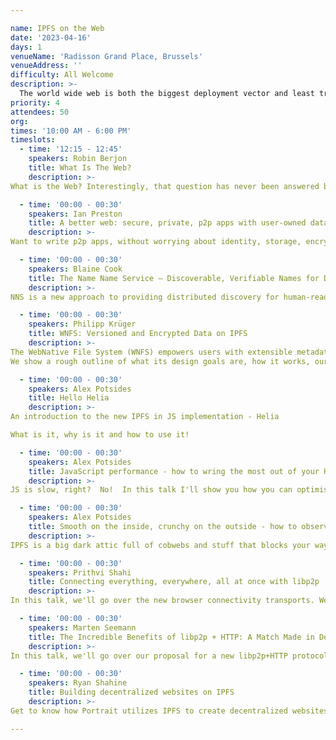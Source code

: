 ```yaml
---

name: IPFS on the Web
date: '2023-04-16'
days: 1
venueName: 'Radisson Grand Place, Brussels'
venueAddress: ''
difficulty: All Welcome
description: >-
  The world wide web is both the biggest deployment vector and least tractable surface for IPFS. There are opportunities and major challenges to bringing IPFS support in web rendering engines and browsers, to web content served through gateways, to IPFS network access from HTTP web apps and browser extensions. This track will have talks on: current and future browser implementations, approaches to managing and publishing IPFS content on the web, building apps that connect to the IPFS from within HTTP contexts, culminating in planning for group working sessions around on specific IPFS+Web challenges on day 4 & 5 of IPFS Thing.
priority: 4
attendees: 50
org: 
times: '10:00 AM - 6:00 PM'
timeslots:
  - time: '12:15 - 12:45'
    speakers: Robin Berjon
    title: What Is The Web?
    description: >-
What is the Web? Interestingly, that question has never been answered before. This talk proposes that the Web is about user agency, and Web technology is the set of technology that increases user agency. I'll explain the reasons for taking this view, and show how that maps to technical architecture and gives us a sense of where to take the web next.

  - time: '00:00 - 00:30'
    speakers: Ian Preston
    title: A better web: secure, private, p2p apps with user-owned data and identity
    description: >-
Want to write p2p apps, without worrying about identity, storage, encryption or access control? We'll describe how to write an app on Peergos using standard HTML5, and how they work in existing browsers and how users and their data are protected.

  - time: '00:00 - 00:30'
    speakers: Blaine Cook
    title: The Name Name Service – Discoverable, Verifiable Names for Decentralized Infrastructures
    description: >-
NNS is a new approach to providing distributed discovery for human-readable names. NNS builds upon DIDs and UCANs to allow permissionless delegation and service discovery, with an emphasis on improving end-user UX for IPFS and related services. This talk will provide an overview of the approach, discuss use-cases, and explore anticipated challenges.

  - time: '00:00 - 00:30'
    speakers: Philipp Krüger
    title: WNFS: Versioned and Encrypted Data on IPFS
    description: >-
The WebNative File System (WNFS) empowers users with extensible metadata, file and directory history, conflict resolution, and encryption with fine-grained access levels.
We show a rough outline of what its design goals are, how it works, our roadmap, and possibly a demo of our new rust implementation.

  - time: '00:00 - 00:30'
    speakers: Alex Potsides
    title: Hello Helia
    description: >-
An introduction to the new IPFS in JS implementation - Helia

What is it, why is it and how to use it!

  - time: '00:00 - 00:30'
    speakers: Alex Potsides
    title: JavaScript performance - how to wring the most out of your Helia deployment
    description: >-
JS is slow, right?  No!  In this talk I'll show you how you can optimise your Helia deployment for blazing performance.

  - time: '00:00 - 00:30'
    speakers: Alex Potsides
    title: Smooth on the inside, crunchy on the outside - how to observe the behaviour of your Helia node
    description: >-
IPFS is a big dark attic full of cobwebs and stuff that blocks your way and may fall on you.  In this talk we'll see how to observe the various components working together in your Helia node.

  - time: '00:00 - 00:30'
    speakers: Prithvi Shahi
    title: Connecting everything, everywhere, all at once with libp2p
    description: >-
In this talk, we'll go over the new browser connectivity transports. We'll also showcase a chat application that takes advantage of universal connectivity.

  - time: '00:00 - 00:30'
    speakers: Marten Seemann
    title: The Incredible Benefits of libp2p + HTTP: A Match Made in Decentralization Heaven
    description: >-
In this talk, we'll go over our proposal for a new libp2p+HTTP protocol.

  - time: '00:00 - 00:30'
    speakers: Ryan Shahine
    title: Building decentralized websites on IPFS
    description: >-
Get to know how Portrait utilizes IPFS to create decentralized websites for your Web3 identity.

---
```

